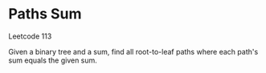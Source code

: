 # Paths Sum

Leetcode 113

Given a binary tree and a sum, find all root-to-leaf paths where each path's sum equals the given sum.

